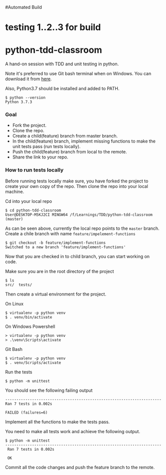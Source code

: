 #Automated Build
# testing 1..2..3 for build
# python-tdd-classroom
A hand-on session with TDD and unit testing in python.

Note it's preferred to use Git bash terminal when on Windows. You can download it from [here](https://git-scm.com/downloads). 

Also, Python3.7 should be installed and added to PATH.
 
    $ python --version
    Python 3.7.3


### Goal
* Fork the project.
* Clone the repo.
* Create a child(feature) branch from master branch.
* In the child(feature) branch, implement missing functions to make the unit tests pass (run tests locally).
* Push the child(feature) branch from local to the remote.
* Share the link to your repo.

### How to run tests locally
Before running tests locally make sure, you have forked the project to create your own copy of the repo. Then clone the repo into your local machine.

Cd into your local repo
     
    $ cd python-tdd-classroom
    User@DESKTOP-M5KJ2CI MINGW64 /f/Learnings/TDD/python-tdd-classroom (master)
    
As can be seen above, currently the local repo points to the `master` branch. Create a chile branch with name `feature/impelement-functions`

    $ git checkout -b feature/implement-functions
    Switched to a new branch 'feature/implement-functions'
    
Now that you are checked in to child branch, you can start working on code.

     
Make sure you are in the root directory of the project

    $ ls
    src/  tests/
    
Then create a virtual environment for the project.

On Linux

    $ virtualenv -p python venv
    $ . venv/bin/activate

On Windows
Powershell
  
    > virtualenv -p python venv
    > .\venv\Scripts\activate

Git Bash

    $ virtualenv -p python venv
    $ . venv/Scripts/activate

    
Run the tests

    $ python -m unittest
    
You should see the following failing output

    ----------------------------------------------------------------------
    Ran 7 tests in 0.002s

    FAILED (failures=6)
    
Implement all the functions to make the tests pass.

You need to make all tests work and achieve the following output.

    $ python -m unittest
    ----------------------------------------------------------------------
     Ran 7 tests in 0.002s

     OK
     
Commit all the code changes and push the feature branch to the remote.
